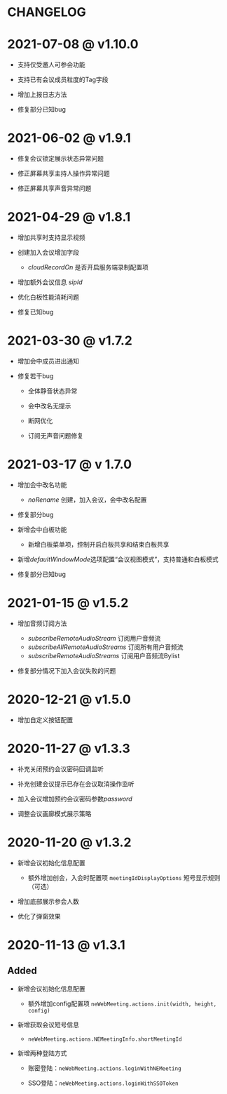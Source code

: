# CHANGELOG

# 2021-07-08 @ v1.10.0

  * 支持仅受邀人可参会功能

  * 支持已有会议成员粒度的Tag字段

  * 增加上报日志方法

  * 修复部分已知bug
# 2021-06-02 @ v1.9.1

  * 修复会议锁定展示状态异常问题

  * 修正屏幕共享主持人操作异常问题

  * 修正屏幕共享声音异常问题

# 2021-04-29 @ v1.8.1

  * 增加共享时支持显示视频

  * 创建加入会议增加字段

    * *cloudRecordOn* 是否开启服务端录制配置项

  * 增加额外会议信息 *sipId*

  * 优化白板性能消耗问题

  * 修复已知bug
# 2021-03-30 @ v1.7.2

  * 增加会中成员进出通知

  * 修复若干bug

    * 全体静音状态异常

    * 会中改名无提示

    * 断网优化

    * 订阅无声音问题修复
# 2021-03-17 @ v 1.7.0

* 增加会中改名功能

  * *noRename* 创建，加入会议，会中改名配置

* 修复部分bug

* 新增会中白板功能

  * 新增白板菜单项，控制开启白板共享和结束白板共享

* 新增*defaultWindowMode*选项配置“会议视图模式”，支持普通和白板模式

* 修复部分已知bug
# 2021-01-15 @ v1.5.2

* 增加音频订阅方法

  * *subscribeRemoteAudioStream* 订阅用户音频流
  * *subscribeAllRemoteAudioStreams* 订阅所有用户音频流
  * *subscribeRemoteAudioStreams* 订阅用户音频流Bylist

* 修复部分情况下加入会议失败的问题

# 2020-12-21 @ v1.5.0

* 增加自定义按钮配置

# 2020-11-27 @ v1.3.3

* 补充关闭预约会议密码回调监听

* 补充创建会议提示已存在会议取消操作监听

* 加入会议增加预约会议密码参数*password*

* 调整会议画廊模式展示策略

# 2020-11-20 @ v1.3.2


* 新增会议初始化信息配置

  - 额外增加创会，入会时配置项 `meetingIdDisplayOptions` 短号显示规则（可选）

* 增加底部展示参会人数

* 优化了弹窗效果

# 2020-11-13 @ v1.3.1

## Added

* 新增会议初始化信息配置
  
  - 额外增加config配置项 `neWebMeeting.actions.init(width, height, config)`

* 新增获取会议短号信息

  - `neWebMeeting.actions.NEMeetingInfo.shortMeetingId`

* 新增两种登陆方式

  - 账密登陆：`neWebMeeting.actions.loginWithNEMeeting`

  - SSO登陆：`neWebMeeting.actions.loginWithSSOToken`
